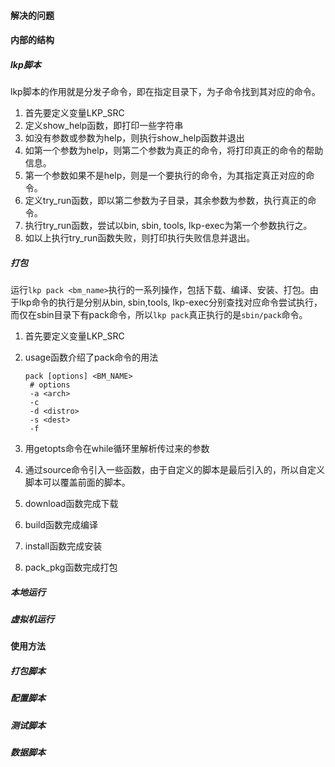 #### 解决的问题

#### 内部的结构

##### lkp脚本

lkp脚本的作用就是分发子命令，即在指定目录下，为子命令找到其对应的命令。

1. 首先要定义变量LKP_SRC
2. 定义show_help函数，即打印一些字符串
3. 如没有参数或参数为help，则执行show_help函数并退出
4. 如第一个参数为help，则第二个参数为真正的命令，将打印真正的命令的帮助信息。
5. 第一个参数如果不是help，则是一个要执行的命令，为其指定真正对应的命令。
6. 定义try_run函数，即以第二参数为子目录，其余参数为参数，执行真正的命令。
7. 执行try_run函数，尝试以bin, sbin, tools, lkp-exec为第一个参数执行之。
8. 如以上执行try_run函数失败，则打印执行失败信息并退出。

##### 打包

运行`lkp pack <bm_name>`执行的一系列操作，包括下载、编译、安装、打包。由于lkp命令的执行是分别从bin, sbin,tools, lkp-exec分别查找对应命令尝试执行，而仅在sbin目录下有pack命令，所以`lkp pack`真正执行的是`sbin/pack`命令。

1. 首先要定义变量LKP_SRC

2. usage函数介绍了pack命令的用法

   ```
   pack [options] <BM_NAME>
   	# options
   	-a <arch>
   	-c
   	-d <distro>
   	-s <dest>
   	-f
   ```

3. 用getopts命令在while循环里解析传过来的参数

4. 通过source命令引入一些函数，由于自定义的脚本是最后引入的，所以自定义脚本可以覆盖前面的脚本。

5. download函数完成下载

6. build函数完成编译

7. install函数完成安装

8. pack_pkg函数完成打包

##### 本地运行

##### 虚拟机运行

#### 使用方法

##### 打包脚本

##### 配置脚本

##### 测试脚本

##### 数据脚本